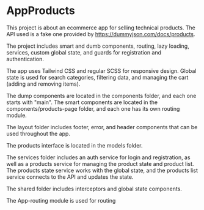 # AppProducts


This project is about an ecommerce app for selling technical products. The API used is a fake one provided by https://dummyjson.com/docs/products.

The project includes smart and dumb components, routing, lazy loading, services, custom global state, and guards for registration and authentication.

The app uses Tailwind CSS and regular SCSS for responsive design. Global state is used for search categories, filtering data, and managing the cart (adding and removing items).

The dump components are located in the components folder, and each one starts with "main". The smart components are located in the components/products-page folder, and each one has its own routing module.

The layout folder includes footer, error, and header components that can be used throughout the app.

The products interface is located in the models folder.

The services folder includes an auth service for login and registration, as well as a products service for managing the product state and product list. The products state service works with the global state, and the products list service connects to the API and updates the state.

The shared folder includes interceptors and global state components.

The App-routing module is used for routing